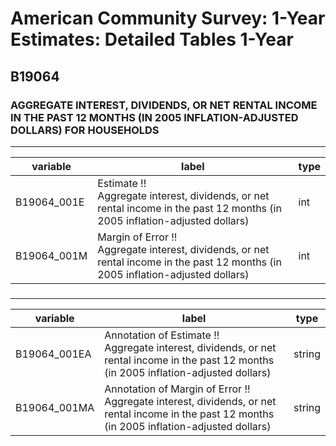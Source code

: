 # American Community Survey: 1-Year Estimates: Detailed Tables 1-Year

## B19064

### AGGREGATE INTEREST, DIVIDENDS, OR NET RENTAL INCOME IN THE PAST 12 MONTHS (IN 2005 INFLATION-ADJUSTED DOLLARS) FOR HOUSEHOLDS

___

| variable | label | type |
| ----- | ----- | ----- |
| B19064_001E | Estimate !!<br>Aggregate interest, dividends, or net rental income in the past 12 months (in 2005 inflation-adjusted dollars) | int |
| B19064_001M | Margin of Error !!<br>Aggregate interest, dividends, or net rental income in the past 12 months (in 2005 inflation-adjusted dollars) | int |
### 

___

| variable | label | type |
| ----- | ----- | ----- |
| B19064_001EA | Annotation of Estimate !!<br>Aggregate interest, dividends, or net rental income in the past 12 months (in 2005 inflation-adjusted dollars) | string |
| B19064_001MA | Annotation of Margin of Error !!<br>Aggregate interest, dividends, or net rental income in the past 12 months (in 2005 inflation-adjusted dollars) | string |

